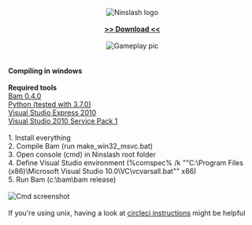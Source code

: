 <div align="center">
<img alt="Ninslash logo" src="http://ninslash.com/png/logo.png" /><br>
<br>
<a href="http://ninslash.com/download/"><strong>&gt;&gt; Download &lt;&lt;</strong></a><br>
<br>
<img alt="Gameplay pic" src="http://ninslash.com/png/0.4.4.png" /><br>
</div>
<br>
<br>
<strong>Compiling in windows</strong><br>
<br>
<strong>Required tools</strong><br>
<a href="http://ninslash.com/tools/bam-0.4.0.zip">Bam 0.4.0</a><br>
<a href="https://www.python.org/downloads/">Python (tested with 3.7.0)</a><br>
<a href="https://visualstudio.microsoft.com/vs/older-downloads/">Visual Studio Express 2010</a><br>
<a href="https://visualstudio.microsoft.com/vs/older-downloads/">Visual Studio 2010 Service Pack 1</a><br>
<br>
1. Install everything<br>
2. Compile Bam (run make_win32_msvc.bat)<br>
3. Open console (cmd) in Ninslash root folder<br>
4. Define Visual Studio environment (%comspec% /k ""C:\Program Files (x86)\Microsoft Visual Studio 10.0\VC\vcvarsall.bat"" x86)<br>
5. Run Bam (c:\bam\bam release)<br>
<br>
<img alt="Cmd screenshot" src="http://ninslash.com/tools/compile.png" /><br>
<br>
If you're using unix, having a look at <a href="https://github.com/Siile/Ninslash/blob/master/circle.yml">circleci instructions</a> might be helpful<br>